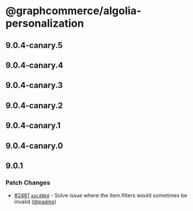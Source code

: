 # @graphcommerce/algolia-personalization

## 9.0.4-canary.5

## 9.0.4-canary.4

## 9.0.4-canary.3

## 9.0.4-canary.2

## 9.0.4-canary.1

## 9.0.4-canary.0

## 9.0.1

### Patch Changes

- [#2461](https://github.com/graphcommerce-org/graphcommerce/pull/2461) [`aac4864`](https://github.com/graphcommerce-org/graphcommerce/commit/aac4864c191f3a0490373abdd52b5f1c460b56a3) - Solve issue where the item.filters would sometimes be invalid ([@paales](https://github.com/paales))
